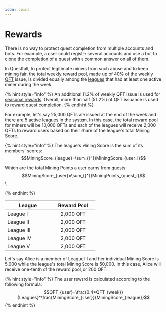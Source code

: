```yaml
---
icon: coins
---
```


# Rewards

There is no way to protect quest completion from multiple accounts and bots. For example, a user could register several accounts and use a bot to clone the completion of a quest with a common answer on all of them.

In Questfall, to protect legitimate miners from such abuse and to keep mining fair, the total weekly reward pool, made up of 40% of the weekly [QFT](../../assets/questfall-tokens-qft.md) issue, is divided equally among the [leagues](leagues.md) that had at least one active miner during the week.

{% hint style="info" %}
An additional 11.2% of weekly QFT issue is used for [seasonal rewards](../seasons-14.md). Overall, more than half (51.2%) of QFT issuance is used to reward quest completion.
{% endhint %}

For example, let's say 25,000 QFTs are issued at the end of the week and there are 5 active leagues in the system. In this case, the total reward pool for miners will be 10,000 QFTs and each of the leagues will receive 2,000 QFTs to reward users based on their share of the league's total Mining Score.

{% hint style="info" %}
The league's Mining Score is the sum of its members' scores: \
$$MiningScore_{league}=\sum_{}^{}MiningScore_{user_i}$$

Which are the total Mining Points a user earns from quests: $$MiningScore_{user}=\sum_{}^{}MiningPoints_{quest_i}$$\

{% endhint %}

<table><thead><tr><th width="130">League</th><th width="129" align="center">Reward Pool</th></tr></thead><tbody><tr><td>League I</td><td align="center">2,000 QFT</td></tr><tr><td>League II</td><td align="center">2,000 QFT</td></tr><tr><td>League III</td><td align="center">2,000 QFT</td></tr><tr><td>League IV</td><td align="center">2,000 QFT</td></tr><tr><td>League V</td><td align="center">2,000 QFT</td></tr></tbody></table>

Let's say Alice is a member of League III and her individual Mining Score is 5,000 while the league's total Mining Score is 50,000. In this case, Alice will receive one-tenth of the reward pool, or 200 QFT.

{% hint style="info" %}
The user reward is calculated according to the following formula:\
$$QFT_{user}=\frac{0.4*QFT_{week}}{Leagues}*\frac{MiningScore_{user}}{MiningScore_{league}}$$
{% endhint %}
